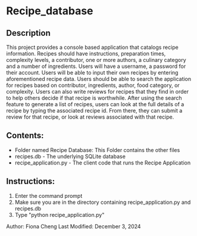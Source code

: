 # Recipe_database

## Description
This project provides a console based application that catalogs recipe information. Recipes should have instructions, preparation times, complexity levels, a contributor, one or more authors, a culinary category and a number of ingredients. Users will have a username, a password for their account. Users will be able to input their own recipes by entering aforementioned recipe data. Users should be able to search the application for recipes based on contributor, ingredients, author, food category, or complexity. Users can also write reviews for recipes that they find in order to help others decide if that recipe is worthwhile. After using the search feature to generate a list of recipes, users can look at the full details of a recipe by typing the associated recipe id. From there, they can submit a review for that recipe, or look at reviews associated with that recipe.

## Contents:
- Folder named Recipe Database: This Folder contains the other files
- recipes.db - The underlying SQLite database
- recipe_application.py - The client code that runs the Recipe Application

## Instructions:
1. Enter the command prompt
2. Make sure you are in the directory containing recipe_application.py and recipes.db
3. Type "python recipe_application.py"

Author: Fiona Cheng
Last Modified: December 3, 2024
